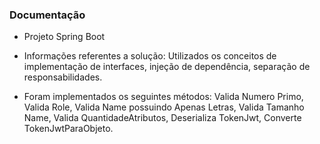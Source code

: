 
### Documentação

- Projeto Spring Boot

- Informações referentes a solução: Utilizados os conceitos de implementação de interfaces, injeção de dependência, separação de responsabilidades.

- Foram implementados os seguintes métodos: 
Valida Numero Primo, Valida Role, Valida Name possuindo Apenas Letras, Valida Tamanho Name, Valida QuantidadeAtributos, Deserializa TokenJwt, Converte TokenJwtParaObjeto.

